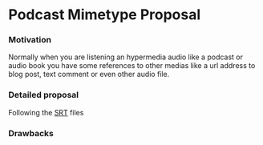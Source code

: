 # Podcast Mimetype Proposal

### Motivation
Normally when you are listening an hypermedia audio like a podcast or audio book
you have some references to other medias like a url address to blog post, text comment
or even other audio file. 

### Detailed proposal 

Following the [SRT]() files 

### Drawbacks 



